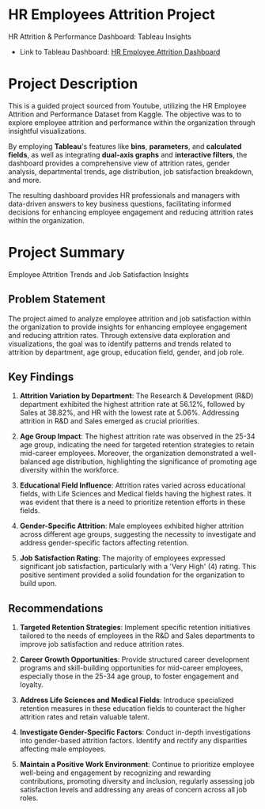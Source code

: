 # HR Employees Attrition Project

HR Attrition & Performance Dashboard: Tableau Insights

-   Link to Tableau Dashboard: [HR Employee Attrition Dashboard](https://public.tableau.com/views/HRAttritionDashboard_16894485385000/HRAttritionDashboard?:language=en-US&:display_count=n&:origin=viz_share_link)

# Project Description

This is a guided project sourced from Youtube, utilizing the HR Employee Attrition and Performance Dataset from Kaggle. The objective was to to explore employee attrition and performance within the organization through insightful visualizations.

By employing **Tableau**'s features like **bins**, **parameters**, and **calculated fields**, as well as integrating **dual-axis graphs** and **interactive filters**, the dashboard provides a comprehensive view of attrition rates, gender analysis, departmental trends, age distribution, job satisfaction breakdown, and more.

The resulting dashboard provides HR professionals and managers with data-driven answers to key business questions, facilitating informed decisions for enhancing employee engagement and reducing attrition rates within the organization.

# Project Summary

Employee Attrition Trends and Job Satisfaction Insights

## Problem Statement

The project aimed to analyze employee attrition and job satisfaction within the organization to provide insights for enhancing employee engagement and reducing attrition rates. Through extensive data exploration and visualizations, the goal was to identify patterns and trends related to attrition by department, age group, education field, gender, and job role.

## Key Findings

1. **Attrition Variation by Department**: The Research & Development (R&D) department exhibited the highest attrition rate at 56.12%, followed by Sales at 38.82%, and HR with the lowest rate at 5.06%. Addressing attrition in R&D and Sales emerged as crucial priorities.

2. **Age Group Impact**: The highest attrition rate was observed in the 25-34 age group, indicating the need for targeted retention strategies to retain mid-career employees. Moreover, the organization demonstrated a well-balanced age distribution, highlighting the significance of promoting age diversity within the workforce.

3. **Educational Field Influence**: Attrition rates varied across educational fields, with Life Sciences and Medical fields having the highest rates. It was evident that there is a need to prioritize retention efforts in these fields.

4. **Gender-Specific Attrition**: Male employees exhibited higher attrition across different age groups, suggesting the necessity to investigate and address gender-specific factors affecting retention.

5. **Job Satisfaction Rating**: The majority of employees expressed significant job satisfaction, particularly with a 'Very High' (4) rating. This positive sentiment provided a solid foundation for the organization to build upon.

## Recommendations

1. **Targeted Retention Strategies**: Implement specific retention initiatives tailored to the needs of employees in the R&D and Sales departments to improve job satisfaction and reduce attrition rates.

2. **Career Growth Opportunities**: Provide structured career development programs and skill-building opportunities for mid-career employees, especially those in the 25-34 age group, to foster engagement and loyalty.

3. **Address Life Sciences and Medical Fields**: Introduce specialized retention measures in these education fields to counteract the higher attrition rates and retain valuable talent.

4. **Investigate Gender-Specific Factors**: Conduct in-depth investigations into gender-based attrition factors. Identify and rectify any disparities affecting male employees.

5. **Maintain a Positive Work Environment**: Continue to prioritize employee well-being and engagement by recognizing and rewarding contributions, promoting diversity and inclusion, regularly assessing job satisfaction levels and addressing any areas of concern across all job roles.
